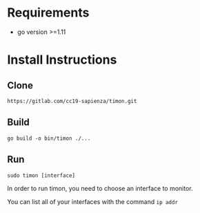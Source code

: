 # Requirements

* go version >=1.11

# Install Instructions

## Clone
`https://gitlab.com/cc19-sapienza/timon.git`

## Build
`go build -o bin/timon ./...`

## Run
`sudo timon [interface]`

In order to run timon, you need to choose an interface to monitor.

You can list all of your interfaces with the command `ip addr`
